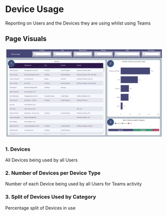 # Device Usage
Reporting on Users and the Devices they are using whilst using Teams  

## Page Visuals


![DeviceUsage](images/DeviceUsage.png)


### 1.	Devices
All Devices being used by all Users

### 2.	Number of Devices per Device Type
Number of each Device being used by all Users for Teams activity

### 3.	Split of Devices Used by Category
Percentage split of Devices in use
